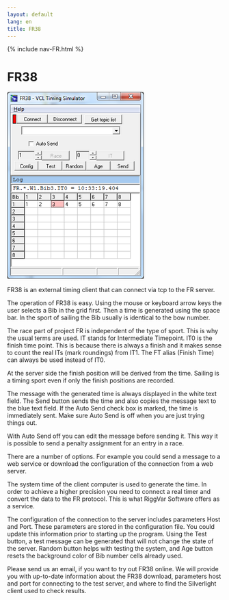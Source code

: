 ```yaml
---
layout: default
lang: en
title: FR38
---
```


{% include nav-FR.html %}

# FR38

![FR38 screenshot](../images/FR38.png)

FR38 is an external timing client that can connect via tcp to the FR server.

The operation of FR38 is easy. 
Using the mouse or keyboard arrow keys the user selects a Bib in the grid first. 
Then a time is generated using the space bar. 
In the sport of sailing the Bib usually is identical to the bow number.

The race part of project FR is independent of the type of sport. 
This is why the usual terms are used. IT stands for Intermediate Timepoint. 
IT0 is the finish time point. 
This is because there is always a finish and it makes sense to count the real ITs (mark roundings) from IT1. 
The FT alias (Finish Time) can always be used instead of IT0. 

At the server side the finish position will be derived from the time. 
Sailing is a timing sport even if only the finish positions are recorded.

The message with the generated time is always displayed in the white text field. 
The Send button sends the time and also copies the message text to the blue text field. 
If the Auto Send check box is marked, 
the time is immediately sent. 
Make sure Auto Send is off when you are just trying things out.

With Auto Send off you can edit the message before sending it. 
This way it is possible to send a penalty assignment for an entry in a race. 

There are a number of options. For example you could send a message to a web service 
or download the configuration of the connection from a web server.

The system time of the client computer is used to generate the time. 
In order to achieve a higher precision you need to connect a real timer and convert the data to the FR protocol. 
This is what RiggVar Software offers as a service.

The configuration of the connection to the server includes parameters Host and Port. 
These parameters are stored in the configuration file. 
You could update this information prior to starting up the program. 
Using the Test button, a test message can be generated that will not change the state of the server. 
Random button helps with testing the system, 
and Age button resets the background color of Bib number cells already used.

Please send us an email, if you want to try out FR38 online. 
We will provide you with up-to-date information about the FR38 download, 
parameters host and port for connecting to the test server, 
and where to find the Silverlight client used to check results.

